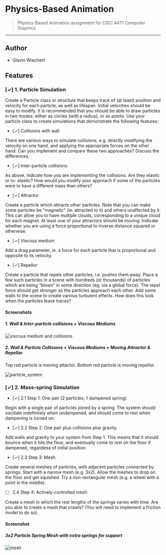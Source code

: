 # Physics-Based Animation

> Physics-Based Animation assignment for CSCI 4471 Computer Graphics

---

## Author

- Glavin Wiechert

## Features

### [✓] 1. Particle Simulation

  Create a Particle class or structure that keeps track of (at least) position and velocity for each particle, as well as lifespan. Initial velocities should be easy to modify. It is recommended that you should be able to draw particles in two modes: either as circles (with a radius), or as points. Use your particle class to create simulations that demonstrate the following features:

  - [✓] Collisions with wall

  There are various ways to simulate collisions, e.g. directly modifying the velocity on one hand, and applying the appropriate forces on the other hand. Can you implement and compare these two approaches? Discuss the differences.

  - [✓] Inter-particle collisions

  As above, indicate how you are implementing the collisions. Are they elastic or in- elastic? How would you modify your approach if some of the particles were to have a different mass than others?

  - [✓] Attractor

  Create a particle which attracts other particles. Note that you can make some particles be "magnetic" (ie. attracted to it) and others unaffected by it. This can allow you to have multiple clouds, corresponding to a unique cloud for each magnet. At least one of your attractors should be moving. Indicate whether you are using a force proportional to inverse distance squared or otherwise.

  - [✓] Viscous medium

  Add a drag parameter, ie. a force for each particle that is proportional and opposite to
its velocity.

  - [✓] Repellor

  Create a particle that repels other particles, i.e. pushes them away. Place a few such particles in a scene with hundreds (or thousands) of particles which are being “blown” in some direction (eg. via a global force). The repel force should get stronger as the particles approach each other. Add some walls to the scene to create various turbulent effects. How does this look when the particles leave traces?

#### Screenshots

##### 1. Wall & Inter-particle collisions + Viscous Mediums
![viscous medium and collisions](https://cloud.githubusercontent.com/assets/1885333/6838781/e393cf3a-d33d-11e4-8ecd-f817b84bb078.gif)

##### 2. Wall & Particle Collisions + Viscous Mediums + Moving Attractor & Repellor

Top red particle is moving attactor.
Bottom red particle is moving repellor.

![particle_system](https://cloud.githubusercontent.com/assets/1885333/6839608/fa5bb758-d349-11e4-8696-7c0c32940fc0.gif)


### [✓] 2. Mass-spring Simulation

  - [✓] 2.1 Step 1: One pair (2 particles, 1 dampened spring)

  Begin with a single pair of particles joined by a spring. The system should oscillate indefinitely when undampened, and should come to rest when dampening is turned on.

  - [✓] 2.2 Step 2: One pair plus collisions plus gravity.

  Add walls and gravity to your system from Step 1. This means that it should bounce when it hits the floor, and eventually come to rest on the floor if dampened, regardless of initial position.

  - [✓] 2.3 Step 3: Mesh.

  Create several meshes of particles, with adjacent particles connected by springs. Start with a narrow mesh (e.g. 3x2). Allow the meshes to drop on the floor and get squished. Try a non-rectangular mesh (e.g. a wheel with a point in the middle).

  - [ ] 2.4 Step 4: Actively-controlled mesh.

  Create a mesh in which the rest lengths of the springs varies with time. Are you able to create a mesh that crawls? (You will need to implement a friction model to do so).

#### Screenshot

##### 3x2 Particle Spring Mesh with extra springs for support

![mesh](https://cloud.githubusercontent.com/assets/1885333/7104695/e9d93d42-e0c8-11e4-8b05-36d18ea9b4ce.gif)
